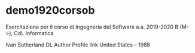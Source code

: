 # demo1920corsob
Esercitazione per il corso di Ingegneria del Software a.a. 2019-2020 B (M->), CdL Informatica

Ivan Sutherland DL Author Profile link
United States – 1988 
